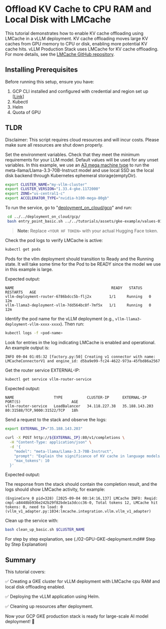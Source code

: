# Offload KV Cache to CPU RAM and Local Disk with LMCache

This tutorial demonstrates how to enable KV cache offloading using LMCache in a vLLM deployment. KV cache offloading moves large KV caches from GPU memory to CPU or disk, enabling more potential KV cache hits.
vLLM Production Stack uses LMCache for KV cache offloading. For more details, see the [LMCache GitHub repository](https://github.com/LMCache/LMCache).

## Installing Prerequisites

Before running this setup, ensure you have:

1. GCP CLI installed and configured with credential and region set up [[Link]](https://cloud.google.com/sdk/docs/install)
2. Kubectl
3. Helm
4. Quota of GPU

## TLDR

Disclaimer: This script requires cloud resources and will incur costs. Please make sure all resources are shut down properly.

Set the environment variables. Check that they meet the minimum requirements for your LLM model. Default values will be used for any unset variables. In this example, we use an [A3 mega machine type](https://cloud.google.com/compute/docs/gpus#gpu-models) to run the meta-llama/Llama-3.3-70B-Instruct model and use local SSD as the local disk backend through Kubernetes ephemeral storage(emptyDir).

```bash
export CLUSTER_NAME="my-vllm-cluster"
export CLUSTER_VERSION="1.33.4-gke.1172000"
export ZONE="us-central1-c"
export ACCELERATOR_TYPE="nvidia-h100-mega-80gb"
```

To run the service, go to "[deployment_on_cloud/gcp](https://github.com/vllm-project/production-stack/tree/main/deployment_on_cloud/gcp)" and run:

```bash
 cd ../../deployment_on_cloud/gcp/
 bash entry_point_basic.sh ../../tutorials/assets/gke-example/values-01-offload-kv-cache-local-disk.yaml
```

> **Note:** Replace `<YOUR HF TOKEN>` with your actual Hugging Face token.

Check the pod logs to verify LMCache is active:

   ```bash
   kubectl get pods
   ```

  Pods for the vllm deployment should transition to Ready and the Running state. It will take some time for the Pod to be READY since the model we use in this example is large.

  Expected output:

  ```plaintext
  NAME                                            READY   STATUS    RESTARTS   AGE
  vllm-deployment-router-6786bdcc5b-flj2x        1/1     Running   0          12m
  vllm-llama3-deployment-vllm-7dd564bc8f-7mf5x   1/1     Running   0          12m
  ```

   Identify the pod name for the vLLM deployment (e.g., `vllm-llama3-deployment-vllm-xxxx-xxxx`). Then run:

   ```bash
   kubectl logs -f <pod-name>
   ```

   Look for entries in the log indicating LMCache is enabled and operational. An example output is:

   ```plaintext
   INFO 09-04 01:05:32 [factory.py:50] Creating v1 connector with name: LMCacheConnectorV1 and engine_id: d5ba9e99-fc24-4622-973a-45fbd86a2567
   ```

Get the router service EXTERNAL-IP:

   ```bash
   kubectl get service vllm-router-service
   ```

Expected output:

```plaintext
NAME                  TYPE           CLUSTER-IP      EXTERNAL-IP      PORT(S)                       AGE
vllm-router-service   LoadBalancer   34.118.227.38   35.188.143.203   80:31588/TCP,9000:31522/TCP   18h
```

Send a request to the stack and observe the logs:

   ```bash
   export EXTERNAL_IP="35.188.143.203"

   curl -X POST http://${EXTERNAL_IP}:80/v1/completions \
     -H "Content-Type: application/json" \
     -d '{
       "model": "meta-llama/Llama-3.3-70B-Instruct",
       "prompt": "Explain the significance of KV cache in language models.",
       "max_tokens": 10
     }'
   ```

Expected output:

The response from the stack should contain the completion result, and the logs should show LMCache activity, for example:

```plaintext
(EngineCore_0 pid=328) [2025-09-04 00:14:16,137] LMCache INFO: Reqid: cmpl-a8448bb936e242b29f82bde1a3dccc36-0, Total tokens 12, LMCache hit tokens: 0, need to load: 0 (vllm_v1_adapter.py:1034:lmcache.integration.vllm.vllm_v1_adapter)
```

Clean up the service with:

```bash
bash clean_up_basic.sh $CLUSTER_NAME
```

For step by step explanation, see (./02-GPU-GKE-deployment.md## Step by Step Explanation)

## Summary

This tutorial covers:

✅ Creating a GKE cluster for vLLM deployment with LMCache cpu RAM and local disk offloading enabled.

✅ Deploying the vLLM application using Helm.

✅ Cleaning up resources after deployment.

Now your GCP GKE production stack is ready for large-scale AI model deployment! 🚀
